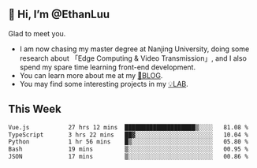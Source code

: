 ## 👋 Hi, I’m @EthanLuu

Glad to meet you.

- I am now chasing my master degree at Nanjing University, doing some research about 「Edge Computing & Video Transmission」, and I also spend my spare time learning front-end development.
- You can learn more about me at my [📝BLOG](https://blog.ethanloo.cn).
- You may find some interesting projects in my [💡LAB](https://lab.ethanloo.cn).

## This Week
<!--START_SECTION:waka-->

```txt
Vue.js           27 hrs 12 mins  ████████████████████▒░░░░   81.08 %
TypeScript       3 hrs 22 mins   ██▓░░░░░░░░░░░░░░░░░░░░░░   10.04 %
Python           1 hr 56 mins    █▒░░░░░░░░░░░░░░░░░░░░░░░   05.80 %
Bash             19 mins         ▒░░░░░░░░░░░░░░░░░░░░░░░░   00.95 %
JSON             17 mins         ▒░░░░░░░░░░░░░░░░░░░░░░░░   00.86 %
```

<!--END_SECTION:waka-->
